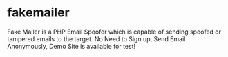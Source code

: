 # fakemailer
Fake Mailer is a PHP Email Spoofer which is capable of sending spoofed or tampered emails to the target. No Need to Sign up, Send Email Anonymously, Demo Site is available for test!

